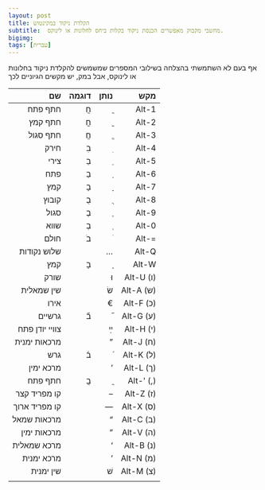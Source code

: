 ```yaml
---
layout: post
title: הקלדת ניקוד במקינטוש 
subtitle:  מחשבי מקבוק מאפשרים הכנסת ניקוד בקלות ביחס לחלונות או לינוקס. 
bigimg: 
tags: [עברית]
---
```

<!--end.excerpt-->
אף בעם לא השתמשתי בהצלחה בשילובי המספרים שמשמשים להקלדת ניקוד בחלונות או לינוקס, אבל במק, יש מקשים הגיוניים לכך

|             שם | דוגמה | נותן |       מקש |
| -------------: | ----: | ---: | --------: |
|        חתף פתח |     חֲ |     ֲ |     Alt-1 |
|        חתף קמץ |     חֳ |     ֳ |     Alt-2 |
|       חתף סגול |     חֱ |     ֱ |     Alt-3 |
|           חירק |     בִ |     ִ |     Alt-4 |
|           צירי |     בֵ |     ֵ |     Alt-5 |
|            פתח |     בַ |     ַ |     Alt-6 |
|            קמץ |     בָ |     ָ |     Alt-7 |
|          קובוץ |     בֻ |     ֻ |     Alt-8 |
|           סגול |     בֶ |     ֶ |     Alt-9 |
|           שווא |     בְ |     ְ |     Alt-0 |
|           חולם |     בֹ |     ֹ |     Alt-= |
|    שלוש נקודות |       |    … |     Alt-Q |
|            קמץ |     בָ |     ָ |     Alt-W |
|           שורק |       |    וּ | Alt-U (ו) |
|     שין שמאלית |       |    שׂ | Alt-A (ש) |
|           אירו |       |    € | Alt-F (כ) |
|         גרשיים |     ב֞ |     ֞ | Alt-G (ע) |
| צוויי יודן פתח |       |    ײַ | Alt-H (י) |
|   מרכאות ימנית |       |    ” | Alt-J (ח) |
|            גרש |     ב֜ |     ֜ | Alt-K (ל) |
|      מרכא ימין |       |    ’ | Alt-L (ך) |
|        חתף פתח |     בֲ |     ֲ | Alt-' (,) |
|   קו מפריד קצר |       |    – | Alt-Z (ז) |
|  קו מפריד ארוך |       |    — | Alt-X (ס) |
|    מרכאות שמאל |       |    “ | Alt-C (ב) |
|    מרכאות ימין |       |    ” | Alt-V (ה) |
|    מרכא שמאלית |       |    ‘ | Alt-B (נ) |
|     מרכא ימנית |       |    ’ | Alt-N (מ) |
|      שין ימנית |       |    שׁ | Alt-M (צ) |
|                |       |      |           |
